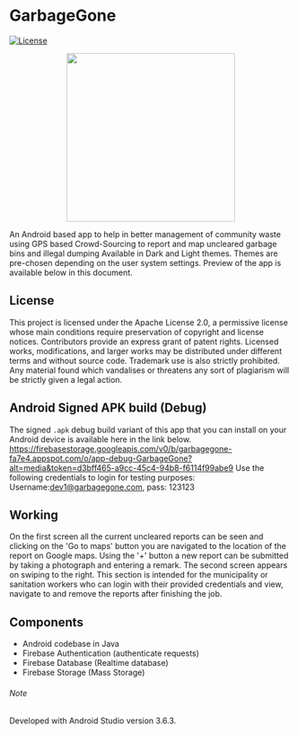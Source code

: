 # GarbageGone
[![License](https://img.shields.io/badge/License-Apache%202.0-blue.svg)](https://opensource.org/licenses/Apache-2.0)
<p align="center"><img src="https://firebasestorage.googleapis.com/v0/b/garbagegone-fa7e4.appspot.com/o/ggicon.jpg?alt=media&token=3808947e-8807-4c19-890c-95d82de4c0c7" height="300" width="300"></p> 

An Android based app to help in better management of community waste using GPS based Crowd-Sourcing to report and map uncleared garbage bins and illegal dumping
Available in Dark and Light themes. Themes are pre-chosen depending on the user system settings. Preview of the app is available below in this document. 
## License
This project is licensed under the Apache License 2.0, a permissive license whose main conditions require preservation of copyright and license notices. Contributors provide an express grant of patent rights. Licensed works, modifications, and larger works may be distributed under different terms and without source code. Trademark use is also strictly prohibited. Any material found which vandalises or threatens any sort of plagiarism will be strictly given a legal action.

## Android Signed APK build (Debug)
The signed ```.apk``` debug build variant of this app that you can install on your Android device is available here in the link below. \
https://firebasestorage.googleapis.com/v0/b/garbagegone-fa7e4.appspot.com/o/app-debug-GarbageGone?alt=media&token=d3bff465-a9cc-45c4-94b8-f6114f99abe9
Use the following credentials to login for testing purposes: Username:dev1@garbagegone.com, pass: 123123

## Working
On the first screen all the current uncleared reports can be seen and clicking on the 'Go to maps' button you are navigated to the location of the report on Google maps. Using the '+' button a new report can be submitted by taking a photograph and entering a remark.
The second screen appears on swiping to the right. This section is intended for the municipality or sanitation workers who can login with their provided credentials and view, navigate to and remove the reports after finishing the job.

## Components
- Android codebase in Java 
- Firebase Authentication   (authenticate requests)
- Firebase Database         (Realtime database)
- Firebase Storage          (Mass Storage)

###### Note 
Developed with Android Studio version 3.6.3.
